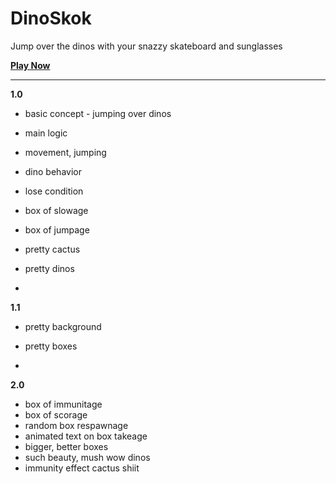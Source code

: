 # DinoSkok
Jump over the dinos with your snazzy skateboard and sunglasses

[**Play Now**](http://50shadesofnakov.cloudvps.bg/DinoSkok/)

----
**1.0**
- basic concept - jumping over dinos
- main logic 
 - movement, jumping
 - dino behavior
 - lose condition
- box of slowage
- box of jumpage
- pretty cactus
- pretty dinos

-
**1.1**
- pretty background
- pretty boxes

-
**2.0**
- box of immunitage				
- box of scorage				
- random box respawnage
- animated text on box takeage
- bigger, better boxes			
- such beauty, mush wow dinos	
- immunity effect cactus shiit	
